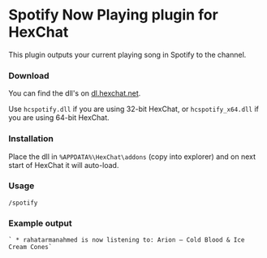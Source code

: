 Spotify Now Playing plugin for HexChat
======================================

This plugin outputs your current playing song in Spotify to the channel.

### Download
You can find the dll's on [dl.hexchat.net](http://dl.hexchat.net/addons/).

Use `hcspotify.dll` if you are using 32-bit HexChat, or `hcspotify_x64.dll` if you are using 64-bit HexChat.

### Installation
Place the dll in `%APPDATA%\HexChat\addons` (copy into explorer) and on next start of HexChat it will auto-load.

### Usage
`/spotify`

### Example output
    ` * rahatarmanahmed is now listening to: Arion – Cold Blood & Ice Cream Cones`
